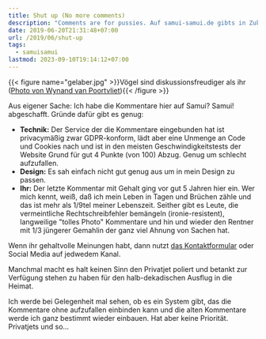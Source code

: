 ```yaml
---
title: Shut up (No more comments)
description: "Comments are for pussies. Auf samui-samui.de gibts in Zukunft keine mehr. Aus verschiedenen Gruenden. "
date: 2019-06-20T21:31:48+07:00
url: /2019/06/shut-up
tags:
  - samuisamui
lastmod: 2023-09-10T19:14:12+07:00
---
```


{{< figure name="gelaber.jpg" >}}Vögel sind diskussionsfreudiger als ihr ([Photo von Wynand van Poortvliet](https://unsplash.com/photos/4AmyOdXZAQc)){{< /figure >}}

Aus eigener Sache: Ich habe die Kommentare hier auf Samui? Samui! abgeschafft. Gründe dafür gibt es genug:

- **Technik:** Der Service der die Kommentare eingebunden hat ist privacymäßig zwar GDPR-konform, lädt aber eine Unmenge an Code und Cookies nach und ist in den meisten Geschwindigkeitstests der Website Grund für gut 4 Punkte (von 100) Abzug. Genug um schlecht aufzufallen.
- **Design:** Es sah einfach nicht gut genug aus um in mein Design zu passen.
- **Ihr:** Der letzte Kommentar mit Gehalt ging vor gut 5 Jahren hier ein. Wer mich kennt, weiß, daß ich mein Leben in Tagen und Brüchen zähle und das ist mehr als 1/9tel meiner Lebenszeit. Seither gibt es Leute, die vermeintliche Rechtschreibfehler bemängeln (ironie-resistent), langweilige "tolles Photo" Kommentare und hin und wieder den Rentner mit 1/3 jüngerer Gemahlin der ganz viel Ahnung von Sachen hat.

Wenn ihr gehaltvolle Meinungen habt, dann nutzt [das Kontaktformular](/kontakt/) oder Social Media auf jedwedem Kanal.

Manchmal macht es halt keinen Sinn den Privatjet poliert und betankt zur Verfügung stehen zu haben für den halb-dekadischen Ausflug in die Heimat.

Ich werde bei Gelegenheit mal sehen, ob es ein System gibt, das die Kommentare ohne aufzufallen einbinden kann und die alten Kommentare werde ich ganz bestimmt wieder einbauen. Hat aber keine Priorität. Privatjets und so...
